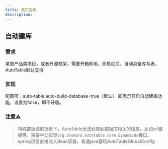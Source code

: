 ```yaml
---
title: 葵花宝典
description:
---
```


## 自动建库

### 需求

某些产品类项目，或者开源框架，需要开箱即用，即启动后，自动具备库与表，AutoTable默认支持

### 实现

配置项：auto-table.auto-build-database=true（默认） 即表示开启自动建库功能，设置为false，即不开启。

### 注意⚠️

> 特殊数据源的场景下，AutoTable无法获取到数据库相关的信息，比如url链接等，需要手动实现`org.dromara.autotable.core.dynamicds`接口，spring项目直接注入Bean容器，普通java塞给AutoTableGlobalConfig
